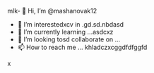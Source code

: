mlk- 👋 Hi, I’m @mashanovak12
- 👀 I’m interestedxcv in .gd.sd.nbdasd
- 🌱 I’m currently learning ...asdcxz
- 💞️ I’m looking tosd collaborate on ...
- 📫 How to reach me ...
khladczxcggdfdfggfd
<!---cxz
mashanovak12/mashanovak12 is a ✨ special ✨ repository because its `README.md` (this file) appears on your GitHub profile.
You can click the Praseview link to take a look at your chancxzcges.
--->x
